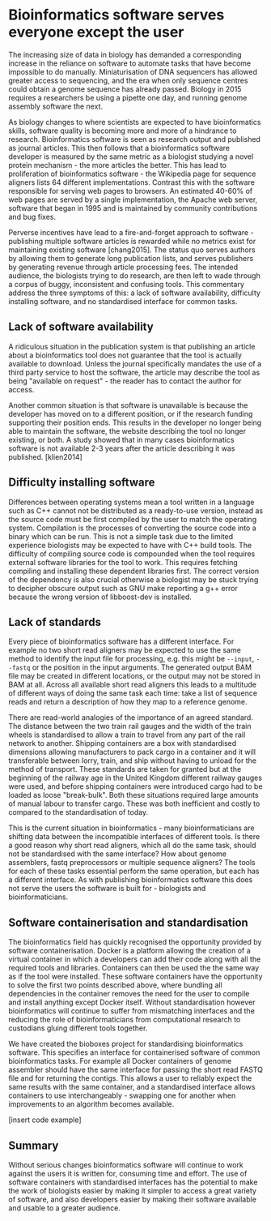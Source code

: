 # Bioinformatics software serves everyone except the user

The increasing size of data in biology has demanded a corresponding increase in
the reliance on software to automate tasks that have become impossible to do
manually. Miniaturisation of DNA sequencers has allowed greater access to
sequencing, and the era when only sequence centres could obtain a genome
sequence has already passed. Biology in 2015 requires a researchers be using a
pipette one day, and running genome assembly software the next.

As biology changes to where scientists are expected to have bioinformatics
skills, software quality is becoming more and more of a hindrance to research.
Bioinformatics software is seen as research output and published as journal
articles. This then follows that a bioinformatics software developer is
measured by the same metric as a biologist studying a novel protein mechanism -
the more articles the better. This has lead to proliferation of bioinformatics
software - the Wikipedia page for sequence aligners lists 64 different
implementations. Contrast this with the software responsible for serving web
pages to browsers. An estimated 40-60% of web pages are served by a single
implementation, the Apache web server, software that began in 1995 and is
maintained by community contributions and bug fixes.

Perverse incentives have lead to a fire-and-forget approach to software -
publishing multiple software articles is rewarded while no metrics exist for
maintaining existing software [chang2015]. The status quo serves authors by
allowing them to generate long publication lists, and serves publishers by
generating revenue through article processing fees. The intended audience, the
biologists trying to do research, are then left to wade through a corpus of
buggy, inconsistent and confusing tools. This commentary address the three
symptoms of this: a lack of software availability, difficulty installing
software, and no standardised interface for common tasks.

## Lack of software availability

A ridiculous situation in the publication system is that publishing an article
about a bioinformatics tool does not guarantee that the tool is actually
available to download. Unless the journal specifically mandates the use of a
third party service to host the software, the article may describe the tool as
being "available on request" - the reader has to contact the author for access.

Another common situation is that software is unavailable is because the
developer has moved on to a different position, or if the research funding
supporting their position ends. This results in the developer no longer being
able to maintain the software, the website describing the tool no longer
existing, or both. A study showed that in many cases bioinformatics software is
not available 2-3 years after the article describing it was published.
[klien2014]

## Difficulty installing software

Differences between operating systems mean a tool written in a language such as
C++ cannot not be distributed as a ready-to-use version, instead as the source
code must be first compiled by the user to match the operating system.
Compilation is the processes of converting the source code into a binary which
can be run. This is not a simple task due to the limited experience biologists
may be expected to have with C++ build tools. The difficulty of compiling source
code is compounded when the tool requires external software libraries for the
tool to work. This requires fetching compiling and installing these dependent
libraries first. The correct version of the dependency is also crucial
otherwise a biologist may be stuck trying to decipher obscure output such as GNU
make reporting a g++ error because the wrong version of libboost-dev is
installed.

## Lack of standards

Every piece of bioinformatics software has a different interface. For example
no two short read aligners may be expected to use the same method to identify
the input file for processing, e.g. this might be `--input`, `--fastq` or the
position in the input arguments. The generated output BAM file may be created
in different locations, or the output may not be stored in BAM at all. Across
all available short read aligners this leads to a multitude of different ways
of doing the same task each time: take a list of sequence reads and return a
description of how they map to a reference genome.

There are read-world analogies of the importance of an agreed standard. The
distance between the two train rail gauges and the width of the train wheels is
standardised to allow a train to travel from any part of the rail network to
another. Shipping containers are a box with standardised dimensions allowing
manufacturers to pack cargo in a container and it will transferable between
lorry, train, and ship without having to unload for the method of transport.
These standards are taken for granted but at the beginning of the railway age
in the United Kingdom different railway gauges were used, and before shipping
containers were introduced cargo had to be loaded as loose "break-bulk". Both
these situations required large amounts of manual labour to transfer cargo.
These was both inefficient and costly to compared to the standardisation of
today.

This is the current situation in bioinformatics - many bioinformaticians are
shifting data between the incompatible interfaces of different tools. Is there
a good reason why short read aligners, which all do the same task, should not
be standardised with the same interface? How about genome assemblers, fastq
preprocessors or multiple sequence aligners? The tools for each of these tasks
essential perform the same operation, but each has a different interface. As
with publishing bioinformatics software this does not serve the users the
software is built for - biologists and bioinformaticians.

## Software containerisation and standardisation

The bioinformatics field has quickly recognised the opportunity provided by
software containerisation. Docker is a platform allowing the creation of a
virtual container in which a developers can add their code along with all the
required tools and libraries. Containers can then be used the the same way as
if the tool were installed. These software containers have the opportunity to
solve the first two points described above, where bundling all dependencies in
the container removes the need for the user to compile and install anything
except Docker itself. Without standardisation however bioinformatics will
continue to suffer from mismatching interfaces and the reducing the role of
bioinformaticians from computational research to custodians gluing different
tools together.

We have created the bioboxes project for standardising bioinformatics software.
This specifies an interface for containerised software of common bioinformatics
tasks. For example all Docker containers of genome assembler should have the
same interface for passing the short read FASTQ file and for returning the
contigs. This allows a user to reliably expect the same results with the same
container,  and a standardised interface allows containers to use
interchangeably - swapping one for another when improvements to an algorithm
becomes available. 

[insert code example]

## Summary

Without serious changes bioinformatics software will continue to work against
the users it is written for, consuming time and effort. The use of software
containers with standardised interfaces has the potential to make the work of
biologists easier by making it simpler to access a great variety of software,
and also developers easier by making their software available and usable to a
greater audience.
